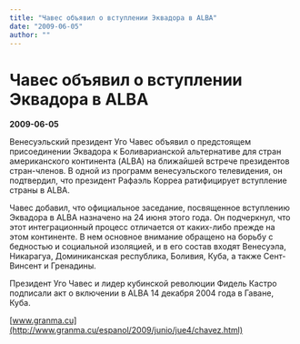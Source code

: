 ```yaml
---
title: "Чавес объявил о вступлении Эквадора в ALBA"
date: "2009-06-05"
author: ""
---
```


# Чавес объявил о вступлении Эквадора в ALBA

**2009-06-05** 

Венесуэльский президент Уго Чавес объявил о предстоящем присоединении Эквадора к Боливарианской альтернативе для стран американского континента (ALBA) на ближайшей встрече президентов стран-членов. В одной из программ венесуэльского телевидения, он подтвердил, что президент Рафаэль Корреа ратифицирует вступление страны в ALBA.

Чавес добавил, что официальное заседание, посвященное вступлению Эквадора в ALBA назначено на 24 июня этого года. Он подчеркнул, что этот интеграционный процесс отличается от каких-либо прежде на этом континенте. В нем основное внимание обращено на борьбу с бедностью и социальной изоляцией, и в его состав входят Венесуэла, Никарагуа, Доминиканская республика, Боливия, Куба, а также Сент-Винсент и Гренадины.

Президент Уго Чавес и лидер кубинской революции Фидель Кастро подписали акт о включении в ALBA 14 декабря 2004 года в Гаване, Куба.

[www.granma.cu](http://www.granma.cu/espanol/2009/junio/jue4/chavez.html)